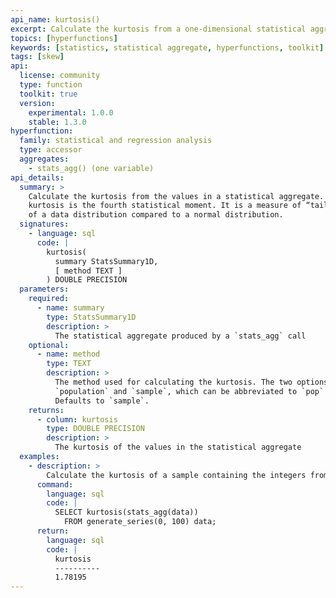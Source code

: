 ```yaml
---
api_name: kurtosis()
excerpt: Calculate the kurtosis from a one-dimensional statistical aggregate
topics: [hyperfunctions]
keywords: [statistics, statistical aggregate, hyperfunctions, toolkit]
tags: [skew]
api:
  license: community
  type: function
  toolkit: true
  version:
    experimental: 1.0.0
    stable: 1.3.0
hyperfunction:
  family: statistical and regression analysis
  type: accessor
  aggregates:
    - stats_agg() (one variable)
api_details:
  summary: >
    Calculate the kurtosis from the values in a statistical aggregate. The
    kurtosis is the fourth statistical moment. It is a measure of “tailedness”
    of a data distribution compared to a normal distribution.
  signatures:
    - language: sql
      code: |
        kurtosis(
          summary StatsSummary1D,
          [ method TEXT ]
        ) DOUBLE PRECISION
  parameters:
    required:
      - name: summary
        type: StatsSummary1D
        description: >
          The statistical aggregate produced by a `stats_agg` call
    optional:
      - name: method
        type: TEXT
        description: >
          The method used for calculating the kurtosis. The two options are
          `population` and `sample`, which can be abbreviated to `pop` or `samp`.
          Defaults to `sample`.
    returns:
      - column: kurtosis
        type: DOUBLE PRECISION
        description: >
          The kurtosis of the values in the statistical aggregate
  examples:
    - description: >
        Calculate the kurtosis of a sample containing the integers from 0 to 100.
      command:
        language: sql
        code: |
          SELECT kurtosis(stats_agg(data))
            FROM generate_series(0, 100) data;
      return:
        language: sql
        code: |
          kurtosis
          ----------
          1.78195
---
```


